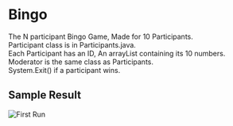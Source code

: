 # Bingo
The N participant Bingo Game, Made for 10 Participants.</br> 
Participant class is in Participants.java. </br>
Each Participant has an ID, An arrayList containing its 10 numbers. 
Moderator is the same class as Participants.</br>
System.Exit() if a participant wins.</br>


## Sample Result 
![First Run](https://github.com/AD2605/Manit_OOP_Assignment/blob/master/Results/Manit_OOP_Result.png)

